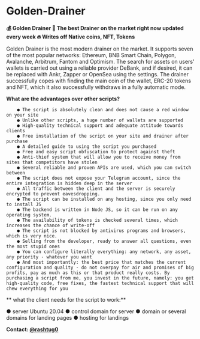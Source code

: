 # Golden-Drainer


**💰 Golden Drainer 🧲 The best Drainer on the market right now updated every week 🔥 Writes off Native coins, NFT, Tokens**

Golden Drainer is the most modern drainer on the market. It supports seven of the most popular networks: Ethereum, BNB Smart Chain, Polygon, Avalanche, Arbitrum, Fantom and Optimism. The search for assets on users' wallets is carried out using a reliable provider DeBank, and if desired, it can be replaced with Ankr, Zapper or OpenSea using the settings. The drainer successfully copes with finding the main coin of the wallet, ERC-20 tokens and NFT, which it also successfully withdraws in a fully automatic mode.

**What are the advantages over other scripts?**

        ● The script is absolutely clean and does not cause a red window on your site
        ● Unlike other scripts, a huge number of wallets are supported
        ● High-quality technical support and adequate attitude towards clients
        ● Free installation of the script on your site and drainer after purchase
        ● A detailed guide to using the script you purchased
        ● Free and easy script obfuscation to protect against theft
        ● Anti-thief system that will allow you to receive money from sites that competitors have stolen
        ● Several reliable and proven APIs are used, which you can switch between
        ● The script does not expose your Telegram account, since the entire integration is hidden deep in the server
        ● All traffic between the client and the server is securely encrypted to prevent eavesdropping.
        ● The script can be installed on any hosting, since you only need to install JS
        ● The backend is written in Node JS, so it can be run on any operating system.
        ● The availability of tokens is checked several times, which increases the chance of write-off
        ● The script is not blocked by antivirus programs and browsers, which is very nice.
        ● Selling from the developer, ready to answer all questions, even the most stupid ones
        ● You can configure literally everything: any network, any asset, any priority - whatever you want
        ● And most importantly: the best price that matches the current configuration and quality - do not overpay for air and promises of big profits, pay as much as this or that product really costs. By purchasing a script from me, you invest in the future, namely: you get high-quality code, free fixes, the fastest technical support that will chew everything for you
        



** what the client needs for the script to work:**

 ● server Ubuntu 20.04
 ● control domain for server
 ● domain or several domains for landing pages
 ● hosting for landings

 

**Contact: [@rashtug0](https://t.me/rashtug0)**

